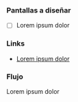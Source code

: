 ### Pantallas a diseñar

* [ ]  Lorem ipsum dolor

### Links

* [Lorem ipsum dolor](#)

### Flujo

Lorem ipsum dolor
